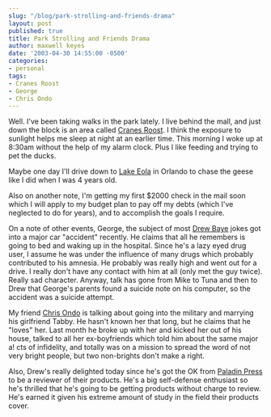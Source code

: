 ```yaml
---
slug: "/blog/park-strolling-and-friends-drama"
layout: post
published: true
title: Park Strolling and Friends Drama
author: maxwell keyes
date: '2003-04-30 14:55:00 -0500'
categories:
- personal
tags:
- Cranes Roost
- George
- Chris Ondo
---
```


Well. I've been taking walks in the park lately. I live behind the mall, and
just down the block is an area called
[Cranes Roost](http://www.altamonte.org/departments/leisure/roost.html). I think
the exposure to sunlight helps me sleep at night at an earlier time. This
morning I woke up at 8:30am without the help of my alarm clock. Plus I like
feeding and trying to pet the ducks.

Maybe one day I'll drive down to
[Lake Eola](http://www.cityoforlando.net/public_works/parks/cityparks/lake_eola/LakeEola.htm)
in Orlando to chase the geese like I did when I was 4 years old.

Also on another note, I'm getting my first $2000 check in the mail soon which I
will apply to my budget plan to pay off my debts (which I've neglected to do for
years), and to accomplish the goals I require.

On a note of other events, George, the subject of most
[Drew Baye](http://www.baye.com/) jokes got into a major car "accident"
recently. He claims that all he remembers is going to bed and waking up in the
hospital. Since he's a lazy eyed drug user, I assume he was under the influence
of many drugs which probably contributed to his amnesia. He probably was really
high and went out for a drive. I really don't have any contact with him at all
(only met the guy twice). Really sad character. Anyway, talk has gone from Mike
to Tuna and then to Drew that George's parents found a suicide note on his
computer, so the accident was a suicide attempt.

My friend [Chris Ondo](http://www.chrisondo.com/) is talking about going into
the military and marrying his girlfriend Tabby. He hasn't known her that long,
but he claims that he "loves" her. Last month he broke up with her and kicked
her out of his house, talked to all her ex-boyfriends which told him about the
same major a! cts of infidelity, and totally was on a mission to spread the word
of not very bright people, but two non-brights don't make a right.

Also, Drew's really delighted today since he's got the OK from
[Paladin Press](http://www.paladin-press.com/) to be a reviewer of their
products. He's a big self-defense enthusiast so he's thrilled that he's going to
be getting products without charge to review. He's earned it given his extreme
amount of study in the field their products cover.
